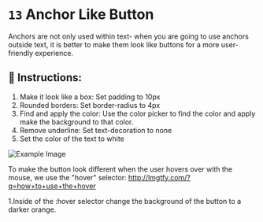 # `13` Anchor Like Button

Anchors are not only used within text- when you are going to use anchors outside text, it is better to make them look like buttons for a more user-friendly experience.

## 📝 Instructions:


1. Make it look like a box: Set padding to 10px
2. Rounded borders: Set border-radius to 4px
3. Find and apply the color: Use the color picker to find the color and apply make the background to that color.
4. Remove underline: Set text-decoration to none
5. Set the color of the text to white


![Example Image](http://i.imgur.com/AqYDX7n.gif)

To make the button look different when the user hovers over with the mouse, we use the "hover" selector: http://lmgtfy.com/?q=how+to+use+the+hover


1.Inside of the :hover selector change the background of the button to a darker orange.

